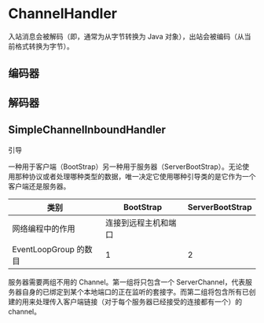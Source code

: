 # ChannelHandler

入站消息会被解码（即，通常为从字节转换为 Java 对象），出站会被编码（从当前格式转换为字节）。

## 编码器

## 解码器

## SimpleChannelInboundHandler

引导

一种用于客户端（BootStrap）另一种用于服务器（ServerBootStrap）。无论使用那种协议或者处理哪种类型的数据，唯一决定它使用哪种引导类的是它作为一个客户端还是服务器。

| 类别 | BootStrap | ServerBootStrap |
| -- | -- | -- |
| 网络编程中的作用 | 连接到远程主机和端口 |
| EventLoopGroup 的数目 | 1 | 2 |

服务器需要两组不用的 Channel。第一组将只包含一个 ServerChannel，代表服务器自身的已绑定到某个本地端口的正在监听的套接字。而第二组将包含所有已创建的用来处理传入客户端链接（对于每个服务器已经接受的连接都有一个）的 channel。